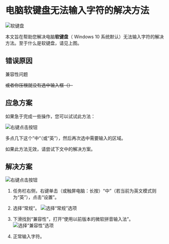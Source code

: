 # 电脑软键盘无法输入字符的解决方法  <Badge type="tip" text="基础" />

![软键盘](/images/the-soft-keyboard-cannot-type/1.png)

本文旨在帮助您解决电脑**软键盘**（ Windows 10 系统默认）无法输入字符的解决方法。至于什么是软键盘，请见上图。

## 错误原因

兼容性问题

~~或者你压根就没有选中输入框（）~~

## 应急方案

如果急于完成一些操作，您可以试试此方法：

![右键点击按钮](/images/the-soft-keyboard-cannot-type/2.png)

多点几下这个”中“（或“英”），然后再次选中需要输入的区域。

如果此方法无效，请尝试下文中的解决方案。
## 解决方案

![右键点击按钮](/images/the-soft-keyboard-cannot-type/2.png)

1. 任务栏右侧，右键单击（或触屏电脑：长按）“中”（若当前为英文模式则为“英”），点击“设置”。
2. 选择“常规“。
![选择“常规”选项](/images/the-soft-keyboard-cannot-type/3.png)

3. 下滑找到“兼容性”，打开“使用以前版本的微软拼音输入法”。![选择“兼容性”选项](/images/the-soft-keyboard-cannot-type/4.png)

4. 正常输入字符。

